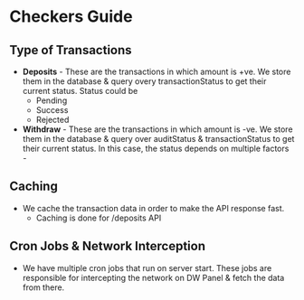 # Checkers Guide

## Type of Transactions
* **Deposits** - These are the transactions in which amount is +ve. We store them in the database & query overy transactionStatus to get their current status. Status could be
    * Pending
    * Success
    * Rejected
* **Withdraw** - These are the transactions in which amount is -ve. We store them in the database & query over auditStatus & transactionStatus to get their current status. In this case, the status depends on multiple factors - 

## Caching
* We cache the transaction data in order to make the API response fast.
    * Caching is done for /deposits API

## Cron Jobs & Network Interception
* We have multiple cron jobs that run on server start. These jobs are responsible for intercepting the network on DW Panel & fetch the data from there.